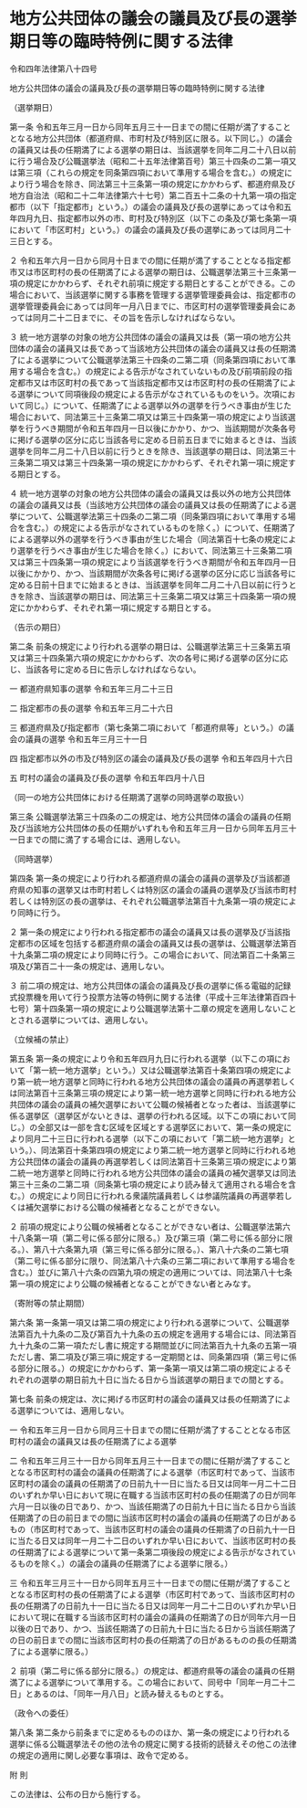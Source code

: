 # 地方公共団体の議会の議員及び長の選挙期日等の臨時特例に関する法律

令和四年法律第八十四号

地方公共団体の議会の議員及び長の選挙期日等の臨時特例に関する法律

（選挙期日）

第一条 令和五年三月一日から同年五月三十一日までの間に任期が満了することとなる地方公共団体（都道府県、市町村及び特別区に限る。以下同じ。）の議会の議員又は長の任期満了による選挙の期日は、当該選挙を同年二月二十八日以前に行う場合及び公職選挙法（昭和二十五年法律第百号）第三十四条の二第一項又は第三項（これらの規定を同条第四項において準用する場合を含む。）の規定により行う場合を除き、同法第三十三条第一項の規定にかかわらず、都道府県及び地方自治法（昭和二十二年法律第六十七号）第二百五十二条の十九第一項の指定都市（以下「指定都市」という。）の議会の議員及び長の選挙にあっては令和五年四月九日、指定都市以外の市、町村及び特別区（以下この条及び第七条第一項において「市区町村」という。）の議会の議員及び長の選挙にあっては同月二十三日とする。

２ 令和五年六月一日から同月十日までの間に任期が満了することとなる指定都市又は市区町村の長の任期満了による選挙の期日は、公職選挙法第三十三条第一項の規定にかかわらず、それぞれ前項に規定する期日とすることができる。この場合において、当該選挙に関する事務を管理する選挙管理委員会は、指定都市の選挙管理委員会にあっては同年一月八日までに、市区町村の選挙管理委員会にあっては同月二十二日までに、その旨を告示しなければならない。

３ 統一地方選挙の対象の地方公共団体の議会の議員又は長（第一項の地方公共団体の議会の議員又は長であって当該地方公共団体の議会の議員又は長の任期満了による選挙について公職選挙法第三十四条の二第二項（同条第四項において準用する場合を含む。）の規定による告示がなされていないもの及び前項前段の指定都市又は市区町村の長であって当該指定都市又は市区町村の長の任期満了による選挙について同項後段の規定による告示がなされているものをいう。次項において同じ。）について、任期満了による選挙以外の選挙を行うべき事由が生じた場合において、同法第三十三条第二項又は第三十四条第一項の規定により当該選挙を行うべき期間が令和五年四月一日以後にかかり、かつ、当該期間が次条各号に掲げる選挙の区分に応じ当該各号に定める日前五日までに始まるときは、当該選挙を同年二月二十八日以前に行うときを除き、当該選挙の期日は、同法第三十三条第二項又は第三十四条第一項の規定にかかわらず、それぞれ第一項に規定する期日とする。

４ 統一地方選挙の対象の地方公共団体の議会の議員又は長以外の地方公共団体の議会の議員又は長（当該地方公共団体の議会の議員又は長の任期満了による選挙について、公職選挙法第三十四条の二第二項（同条第四項において準用する場合を含む。）の規定による告示がなされているものを除く。）について、任期満了による選挙以外の選挙を行うべき事由が生じた場合（同法第百十七条の規定により選挙を行うべき事由が生じた場合を除く。）において、同法第三十三条第二項又は第三十四条第一項の規定により当該選挙を行うべき期間が令和五年四月一日以後にかかり、かつ、当該期間が次条各号に掲げる選挙の区分に応じ当該各号に定める日前十日までに始まるときは、当該選挙を同年二月二十八日以前に行うときを除き、当該選挙の期日は、同法第三十三条第二項又は第三十四条第一項の規定にかかわらず、それぞれ第一項に規定する期日とする。

（告示の期日）

第二条 前条の規定により行われる選挙の期日は、公職選挙法第三十三条第五項又は第三十四条第六項の規定にかかわらず、次の各号に掲げる選挙の区分に応じ、当該各号に定める日に告示しなければならない。

一 都道府県知事の選挙 令和五年三月二十三日

二 指定都市の長の選挙 令和五年三月二十六日

三 都道府県及び指定都市（第七条第二項において「都道府県等」という。）の議会の議員の選挙 令和五年三月三十一日

四 指定都市以外の市及び特別区の議会の議員及び長の選挙 令和五年四月十六日

五 町村の議会の議員及び長の選挙 令和五年四月十八日

（同一の地方公共団体における任期満了選挙の同時選挙の取扱い）

第三条 公職選挙法第三十四条の二の規定は、地方公共団体の議会の議員の任期及び当該地方公共団体の長の任期がいずれも令和五年三月一日から同年五月三十一日までの間に満了する場合には、適用しない。

（同時選挙）

第四条 第一条の規定により行われる都道府県の議会の議員の選挙及び当該都道府県の知事の選挙又は市町村若しくは特別区の議会の議員の選挙及び当該市町村若しくは特別区の長の選挙は、それぞれ公職選挙法第百十九条第一項の規定により同時に行う。

２ 第一条の規定により行われる指定都市の議会の議員又は長の選挙及び当該指定都市の区域を包括する都道府県の議会の議員又は長の選挙は、公職選挙法第百十九条第二項の規定により同時に行う。この場合において、同法第百二十条第三項及び第百二十一条の規定は、適用しない。

３ 前二項の規定は、地方公共団体の議会の議員及び長の選挙に係る電磁的記録式投票機を用いて行う投票方法等の特例に関する法律（平成十三年法律第百四十七号）第十四条第一項の規定により公職選挙法第十二章の規定を適用しないこととされる選挙については、適用しない。

（立候補の禁止）

第五条 第一条の規定により令和五年四月九日に行われる選挙（以下この項において「第一統一地方選挙」という。）又は公職選挙法第百十条第四項の規定により第一統一地方選挙と同時に行われる地方公共団体の議会の議員の再選挙若しくは同法第百十三条第三項の規定により第一統一地方選挙と同時に行われる地方公共団体の議会の議員の補欠選挙において公職の候補者となった者は、当該選挙に係る選挙区（選挙区がないときは、選挙の行われる区域。以下この項において同じ。）の全部又は一部を含む区域を区域とする選挙区において、第一条の規定により同月二十三日に行われる選挙（以下この項において「第二統一地方選挙」という。）、同法第百十条第四項の規定により第二統一地方選挙と同時に行われる地方公共団体の議会の議員の再選挙若しくは同法第百十三条第三項の規定により第二統一地方選挙と同時に行われる地方公共団体の議会の議員の補欠選挙又は同法第三十三条の二第二項（同条第七項の規定により読み替えて適用される場合を含む。）の規定により同日に行われる衆議院議員若しくは参議院議員の再選挙若しくは補欠選挙における公職の候補者となることができない。

２ 前項の規定により公職の候補者となることができない者は、公職選挙法第六十八条第一項（第二号に係る部分に限る。）及び第三項（第二号に係る部分に限る。）、第八十六条第九項（第三号に係る部分に限る。）、第八十六条の二第七項（第二号に係る部分に限り、同法第八十六条の三第二項において準用する場合を含む。）並びに第八十六条の四第九項の規定の適用については、同法第八十七条第一項の規定により公職の候補者となることができない者とみなす。

（寄附等の禁止期間）

第六条 第一条第一項又は第二項の規定により行われる選挙について、公職選挙法第百九十九条の二及び第百九十九条の五の規定を適用する場合には、同法第百九十九条の二第一項ただし書に規定する期間並びに同法第百九十九条の五第一項ただし書、第二項及び第三項に規定する一定期間とは、同条第四項（第三号に係る部分に限る。）の規定にかかわらず、第一条第一項又は第二項の規定によるそれぞれの選挙の期日前九十日に当たる日から当該選挙の期日までの間とする。

第七条 前条の規定は、次に掲げる市区町村の議会の議員又は長の任期満了による選挙については、適用しない。

一 令和五年三月一日から同月三十日までの間に任期が満了することとなる市区町村の議会の議員又は長の任期満了による選挙

二 令和五年三月三十一日から同年五月三十一日までの間に任期が満了することとなる市区町村の議会の議員の任期満了による選挙（市区町村であって、当該市区町村の議会の議員の任期満了の日前九十一日に当たる日又は同年一月二十二日のいずれか早い日において現に在職する当該市区町村の長の任期満了の日が同年六月一日以後の日であり、かつ、当該任期満了の日前九十日に当たる日から当該任期満了の日の前日までの間に当該市区町村の議会の議員の任期満了の日があるもの（市区町村であって、当該市区町村の議会の議員の任期満了の日前九十一日に当たる日又は同年一月二十二日のいずれか早い日において、当該市区町村の長の任期満了による選挙について第一条第二項後段の規定による告示がなされているものを除く。）の議会の議員の任期満了による選挙に限る。）

三 令和五年三月三十一日から同年五月三十一日までの間に任期が満了することとなる市区町村の長の任期満了による選挙（市区町村であって、当該市区町村の長の任期満了の日前九十一日に当たる日又は同年一月二十二日のいずれか早い日において現に在職する当該市区町村の議会の議員の任期満了の日が同年六月一日以後の日であり、かつ、当該任期満了の日前九十日に当たる日から当該任期満了の日の前日までの間に当該市区町村の長の任期満了の日があるものの長の任期満了による選挙に限る。）

２ 前項（第二号に係る部分に限る。）の規定は、都道府県等の議会の議員の任期満了による選挙について準用する。この場合において、同号中「同年一月二十二日」とあるのは、「同年一月八日」と読み替えるものとする。

（政令への委任）

第八条 第二条から前条までに定めるもののほか、第一条の規定により行われる選挙に係る公職選挙法その他の法令の規定に関する技術的読替えその他この法律の規定の適用に関し必要な事項は、政令で定める。

附 則

この法律は、公布の日から施行する。
